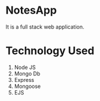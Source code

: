 # NotesApp
 It is a full stack web application.

# Technology Used
 1. Node JS
 2. Mongo Db
 3. Express
 4. Mongoose
 5. EJS
